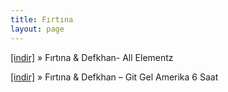 ```yaml
---
title: Fırtına
layout: page
---
```


<a href="https://cloud.mail.ru/public/c6e557590e03/Defkhan%20%26%20Firtina%20-%20All%20Elementz" target="_blank">[indir]</a>  »  Fırtına & Defkhan- All Elementz

<a href="https://cloud.mail.ru/public/b8486971d0ed/Defkhan%20%26%20Firtina%20-%20Git%20Gel%20Amerika%206%20Saat" target="_blank">[indir]</a>  »  Fırtına & Defkhan &#8211; Git Gel Amerika 6 Saat